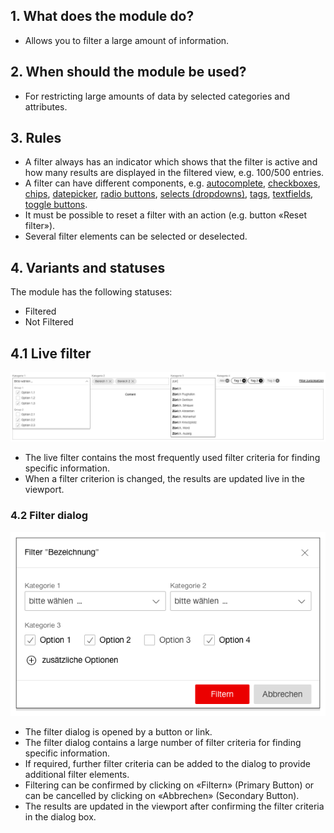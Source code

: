 ## 1. What does the module do?
* Allows you to filter a large amount of information.


## 2. When should the module be used?
* For restricting large amounts of data by selected categories and attributes.


## 3. Rules
* A filter always has an indicator which shows that the filter is active and how many results are displayed in the filtered view, e.g. 100/500 entries.
* A filter can have different components, e.g. [autocomplete](https://digital.sbb.ch/de/webapps/components/autocomplete), [checkboxes](https://digital.sbb.ch/de/webapps/components/checkbox), [chips](https://digital.sbb.ch/de/webapps/components/chip), [datepicker](https://digital.sbb.ch/de/webapps/components/datepicker), [radio buttons](https://digital.sbb.ch/de/webapps/components/radiobutton), [selects (dropdowns)](https://digital.sbb.ch/de/webapps/components/select), [tags](https://digital.sbb.ch/de/webapps/components/tag), [textfields](https://digital.sbb.ch/de/webapps/components/textfield), [toggle buttons](https://digital.sbb.ch/de/webapps/components/toggle). 
* It must be possible to reset a filter with an action (e.g. button «Reset filter»).
* Several filter elements can be selected or deselected.


## 4. Variants and statuses
The module has the following statuses:
* Filtered
* Not Filtered

## 4.1 Live filter
![Image of a live filter example](https://raw.githubusercontent.com/sbb-design-systems/design-system-webapp-documentation/master/documentation/modules/filter/images/Filter_Live.png 'class: image')

* The live filter contains the most frequently used filter criteria for finding specific information.
* When a filter criterion is changed, the results are updated live in the viewport.

### 4.2 Filter dialog
![Image of a filter dialog example](https://raw.githubusercontent.com/sbb-design-systems/design-system-webapp-documentation/master/documentation/modules/filter/images/Filter_Dialog.png 'class: image')

* The filter dialog is opened by a button or link.
* The filter dialog contains a large number of filter criteria for finding specific information.
* If required, further filter criteria can be added to the dialog to provide additional filter elements.
* Filtering can be confirmed by clicking on «Filtern» (Primary Button) or can be cancelled by clicking on «Abbrechen» (Secondary Button).
* The results are updated in the viewport after confirming the filter criteria in the dialog box.

